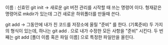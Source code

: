 이름 : 신효민
git init -> 새로운 git 버전 관리를 시작할 때 쓰는 명령어 이다.
형재같은 명령어로 mkdir가 있는데 그건 새로운 하위폴더를 만들때 쓴다.

git add -> 그동안에 내가 친 코드를 저장소에 올릴 "준비" 를 한다. (기록준비)
두 가지의 형식이 있는데,
하나는 git add . 으로 내가 수정한 모든 사항을 "준비" 시킨다.
두 번째는 git add [폴더 이름 혹은 파일 이름] 으로 특정한 파일만을 올린다.


